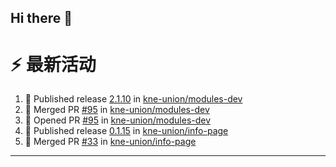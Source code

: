 ## Hi there 👋

<!--

**Here are some ideas to get you started:**

🙋‍♀️ A short introduction - what is your organization all about?
🌈 Contribution guidelines - how can the community get involved?
👩‍💻 Useful resources - where can the community find your docs? Is there anything else the community should know?
🍿 Fun facts - what does your team eat for breakfast?
🧙 Remember, you can do mighty things with the power of [Markdown](https://docs.github.com/github/writing-on-github/getting-started-with-writing-and-formatting-on-github/basic-writing-and-formatting-syntax)
-->


# ⚡ 最新活动

<!--START_SECTION:activity-->
1. 🚀 Published release [2.1.10](https://github.com/kne-union/modules-dev/releases/tag/2.1.10) in [kne-union/modules-dev](https://github.com/kne-union/modules-dev)
2. 🎉 Merged PR [#95](https://github.com/kne-union/modules-dev/pull/95) in [kne-union/modules-dev](https://github.com/kne-union/modules-dev)
3. 💪 Opened PR [#95](https://github.com/kne-union/modules-dev/pull/95) in [kne-union/modules-dev](https://github.com/kne-union/modules-dev)
4. 🚀 Published release [0.1.15](https://github.com/kne-union/info-page/releases/tag/0.1.15) in [kne-union/info-page](https://github.com/kne-union/info-page)
5. 🎉 Merged PR [#33](https://github.com/kne-union/info-page/pull/33) in [kne-union/info-page](https://github.com/kne-union/info-page)
<!--END_SECTION:activity-->

---
